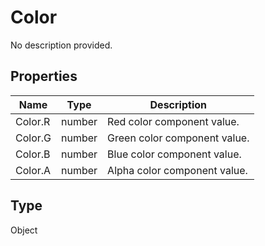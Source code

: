 # Color

No description provided.

## Properties

| Name | Type | Description |
| ---- | ---- | ----------- |
| Color.R | number | Red color component value. |
| Color.G | number | Green color component value. |
| Color.B | number | Blue color component value. |
| Color.A | number | Alpha color component value. |
## Type

Object

